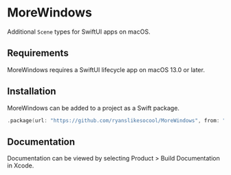 # MoreWindows
Additional `Scene` types for SwiftUI apps on macOS.

## Requirements
MoreWindows requires a SwiftUI lifecycle app on macOS 13.0 or later.

## Installation
MoreWindows can be added to a project as a Swift package.
```swift
.package(url: "https://github.com/ryanslikesocool/MoreWindows", from: "0.1.0"),
```

## Documentation
Documentation can be viewed by selecting Product > Build Documentation in Xcode.


